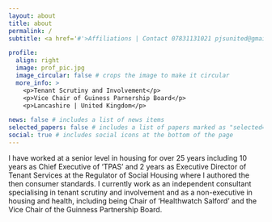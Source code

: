 ```yaml
---
layout: about
title: about
permalink: /
subtitle: <a href='#'>Affiliations | Contact 07831131021 pjsunited@gmail.com</a>.

profile:
  align: right
  image: prof_pic.jpg
  image_circular: false # crops the image to make it circular
  more_info: >
    <p>Tenant Scrutiny and Involvement</p>
    <p>Vice Chair of Guiness Parnership Board</p>
    <p>Lancashire | United Kingdom</p>

news: false # includes a list of news items
selected_papers: false # includes a list of papers marked as "selected={true}"
social: true # includes social icons at the bottom of the page
---
```


I have worked at a senior level in housing for over 25 years including 10 years as Chief Executive of ‘TPAS’ and 2 years as Executive Director of Tenant Services at the Regulator of Social Housing where I authored the then consumer standards. I currently work as an independent consultant specialising in tenant scrutiny and involvement and as a non-executive in housing and health, including being Chair of ‘Healthwatch Salford’ and the Vice Chair of the Guinness Partnership Board.
